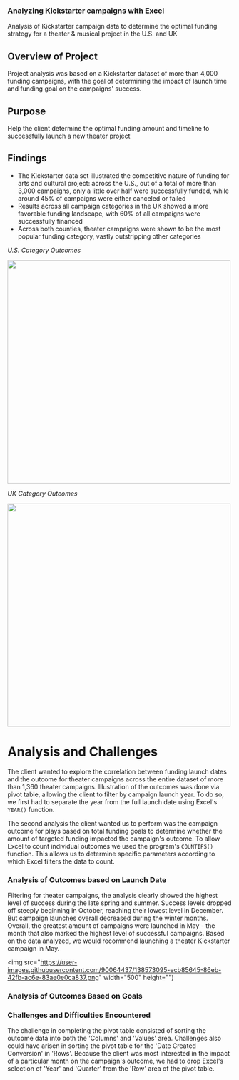 ### Analyzing Kickstarter campaigns with Excel
Analysis of Kickstarter campaign data to determine the optimal funding strategy for a theater & musical project in the U.S. and UK

## Overview of Project
Project analysis was based on a Kickstarter dataset of more than 4,000 funding campaigns, with the goal of determining the impact of launch time and funding goal on the campaigns' success. 

## Purpose
Help the client determine the optimal funding amount and timeline to successfully launch a new theater project

## **Findings**

* The Kickstarter data set illustrated the competitive nature of funding for arts and cultural project: across the U.S., out of a total of more than 3,000 campaigns, only a little over half were successfully funded, while around 45% of campaigns were either canceled or failed
* Results across all campaign categories in the UK showed a more favorable funding landscape, with 60% of all campaigns were successfully financed
* Across both counties, theater campaigns were shown to be the most popular funding category, vastly outstripping other categories

*U.S. Category Outcomes*

<img src="https://user-images.githubusercontent.com/90064437/138205061-79d352ec-21de-458a-8cd7-36673b0bfcf4.png" width="500" height="">


*UK Category Outcomes*

<img src="https://user-images.githubusercontent.com/90064437/138203543-b94497ca-b2c8-433f-b246-028cde6a4dea.png" width="500" height="">

# **Analysis and Challenges**

The client wanted to explore the correlation between funding launch dates and the outcome for theater campaigns across the entire dataset of more than 1,360 theater campaigns. Illustration of the outcomes was done via pivot table, allowing the client to filter by campaign launch year. To do so, we first had to separate the year from the full launch date using Excel's `YEAR()` function.

The second analysis the client wanted us to perform was the campaign outcome for plays based on total funding goals to determine whether the amount of targeted funding impacted the campaign's outcome. To allow Excel to count individual outcomes we used the program's `COUNTIFS()` function. This allows us to determine specific parameters according to which Excel filters the data to count.

### Analysis of Outcomes based on Launch Date

Filtering for theater campaigns, the analysis clearly showed the highest level of success during the late spring and summer. Success levels dropped off steeply beginning in October, reaching their lowest level in December. But campaign launches overall decreased during the winter months. Overall, the greatest amount of campaigns were launched in May - the month that also marked the highest level of successful campaigns. Based on the data analyzed, we would recommend launching a theater Kickstarter campaign in May.

<img src="https://user-images.githubusercontent.com/90064437/138573095-ecb85645-86eb-42fb-ac6e-83ae0e0ca837.png" width="500" height="")
     
### Analysis of Outcomes Based on Goals


     

### Challenges and Difficulties Encountered

The challenge in completing the pivot table consisted of sorting the outcome data into both the 'Columns' and 'Values' area. Challenges also could have arisen in sorting the pivot table for the 'Date Created Conversion' in 'Rows'. Because the client was most interested in the impact of a particular month on the campaign's outcome, we had to drop Excel's selection of 'Year' and 'Quarter' from the 'Row' area of the pivot table.




